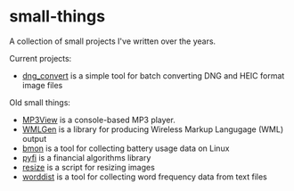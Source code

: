 # small-things
 A collection of small projects I've written over the years.
 
 Current projects:
 
 * [dng_convert](dng_convert) is a simple tool for batch converting DNG and HEIC format image files
 
 Old small things:
 
* [MP3View](MP3View) is a console-based MP3 player.
* [WMLGen](WMLGen) is a library for producing Wireless Markup Langugage (WML) output
* [bmon](bmon) is a tool for collecting battery usage data on Linux
* [pyfi](pyfi) is a financial algorithms library
* [resize](resize) is a script for resizing images
* [worddist](worddist) is a tool for collecting word frequency data from text files
